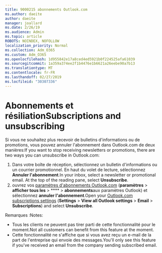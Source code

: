 ```yaml
---
title: 9000215 abonnements Outlook.com
ms.author: daeite
author: daeite
manager: joallard
ms.date: 2/26/19
ms.audience: Admin
ms.topic: article
ROBOTS: NOINDEX, NOFOLLOW
localization_priority: Normal
ms.collection: Adm_O365
ms.custom: Adm_O365
ms.openlocfilehash: 1d955842e17a8ced4ed5921b0f224525afa61039
ms.sourcegitcommit: 1a359a374ee2f1b4476e1b6621a26eebe90a7b13
ms.translationtype: MT
ms.contentlocale: fr-FR
ms.lasthandoff: 02/27/2019
ms.locfileid: "30307336"
---
```

# <a name="subscriptions-and-unsubscribing"></a><span data-ttu-id="679c7-102">Abonnements et résiliation</span><span class="sxs-lookup"><span data-stu-id="679c7-102">Subscriptions and unsubscribing</span></span>

<span data-ttu-id="679c7-103">Si vous ne souhaitez plus recevoir de bulletins d'informations ou de promotions, vous pouvez annuler l'abonnement dans Outlook.com de deux manières:</span><span class="sxs-lookup"><span data-stu-id="679c7-103">If you want to stop receiving newsletters or promotions, there are two ways you can unsubscribe in Outlook.com:</span></span>

1. <span data-ttu-id="679c7-p101">Dans votre boîte de réception, sélectionnez un bulletin d'informations ou un courrier promotionnel. En haut du volet de lecture, sélectionnez **Annuler l'abonnement**.</span><span class="sxs-lookup"><span data-stu-id="679c7-p101">In your inbox, select a newsletter or promotional email. At the top of the reading pane, select **Unsubscribe**.</span></span>
2. <span data-ttu-id="679c7-106">ouvrez vos [paramètres d'abonnements Outlook.com](https://outlook.live.com/mail/options/mail/brandsSubscriptions) (**paramètres** > **afficher tous les** > \*\*\*\* > **abonnements**aux paramètres Outlook) et sélectionnez **annuler l'abonnement**.</span><span class="sxs-lookup"><span data-stu-id="679c7-106">Open your [Outlook.com subscriptions settings](https://outlook.live.com/mail/options/mail/brandsSubscriptions) (**Settings** > **View all Outlook settings** > **Email** > **Subscriptions**) and select **Unsubscribe**.</span></span>

<span data-ttu-id="679c7-107">Remarques :</span><span class="sxs-lookup"><span data-stu-id="679c7-107">Notes:</span></span>

- <span data-ttu-id="679c7-108">Tous les clients ne peuvent pas tirer parti de cette fonctionnalité pour le moment.</span><span class="sxs-lookup"><span data-stu-id="679c7-108">Not all customers can benefit from this feature at the moment.</span></span>
- <span data-ttu-id="679c7-109">Cette fonctionnalité ne s'affiche que si vous avez reçu un e-mail de la part de l'entreprise qui envoie des messages.</span><span class="sxs-lookup"><span data-stu-id="679c7-109">You'll only see this feature if you've received an email from the company sending subscribed email.</span></span>